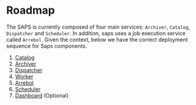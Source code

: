 # Roadmap

The SAPS is currently composed of four main services: `Archiver`, `Catalog`, `Dispatcher` and `Scheduler`. In addition, saps uses a job execution service called `Arrebol`. Given the context, below we have the correct deployment sequence for Saps components.
1. [Catalog](https://github.com/ufcg-lsd/saps-engine/blob/develop/docs/catalog-install.md)
2. [Archiver](https://github.com/ufcg-lsd/saps-engine/blob/develop/docs/archiver-install.md)
3. [Dispatcher](https://github.com/ufcg-lsd/saps-engine/blob/develop/docs/dispatcher-install.md)
4. [Worker](https://github.com/ufcg-lsd/saps-engine/blob/develop/docs/arrebol-worker.md)
5. [Arrebol](https://github.com/ufcg-lsd/arrebol/tree/feature/remote-worker-saps/deploy)
6. [Scheduler](https://github.com/ufcg-lsd/saps-engine/blob/develop/docs/scheduler-install.md)
7. [Dashboard](https://github.com/ufcg-lsd/saps-dashboard) (Optional)